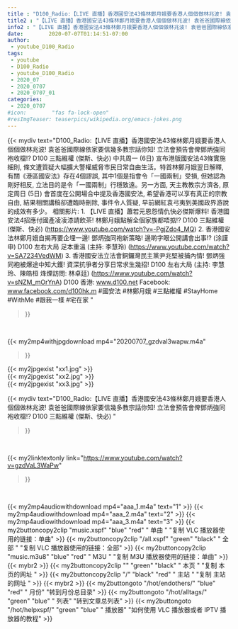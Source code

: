 ```yaml
---
title : "D100_Radio:【LIVE 直播】香港國安法43條林鄭月娥要香港人個個做林兆波! 袁爸爸國際線依家要信幾多教宗話你知! 立法會預告會俾鄧炳強同袍收檔!?  D100 三點維權 (傑斯、快必) "
title2 : "【LIVE 直播】香港國安法43條林鄭月娥要香港人個個做林兆波! 袁爸爸國際線依家要信幾多教宗話你知! 立法會預告會俾鄧炳強同袍收檔!?  D100 三點維權 (傑斯、快必) "
info2 : "【LIVE 直播】香港國安法43條林鄭月娥要香港人個個做林兆波! 袁爸爸國際線依家要信幾多教宗話你知! 立法會預告會俾鄧炳強同袍收檔!?  D100 三點維權 (傑斯、快必)  中共周一 (6日) 宣布港版國安法43條實施細則, 條文遭質疑大幅擴大警權威脅市民日常自由生活。特首林鄭月娥翌日解釋, 有關《港區國安法》存在4個謬誤, 其中1個是指會令「一國兩制」受損, 但她認為剛好相反, 立法目的是令「一國兩制」行穩致遠。另一方面, 天主教教宗方濟各, 原定周日 (5日) 會首度在公開場合中提及香港國安法, 希望香港可以享有真正的宗教自由, 結果相關講稿卻遭臨時刪除, 事件令人質疑, 早前網紅袁弓夷到美國政界游說的成效有多少。  相關影片: 1. 【LIVE 直播】蕭若元恩怨情仇快必傑斯爆料! 香港國安法4招應付國產凌凌漆請飲茶! 林鄭月娥點解全個家族都唔掂!?  D100 三點維權 (傑斯、快必) (https://www.youtube.com/watch?v=-PgjZdo4_MQ) 2. 香港國安法林鄭月娥自揭再要企埋一邊! 鄧炳強同袍新策略! 邊啲字眼公開講會出事!? (涂謹申) D100 左右大局 足本重溫 (主持: 李慧玲) (https://www.youtube.com/watch?v=SA7234VedWM) 3. 香港國安法立法會銅鑼灣民主黨尹兆堅被捕內情! 鄧炳強同袍被爆途中知大鑊! 資深抗爭者分享日常求生幾招!  D100 左右大局 (主持: 李慧玲、陳皓桓  烽煙訪問: 林卓廷) (https://www.youtube.com/watch?v=sNZM_mOrYnA)  D100 香港: www.d100.net Facebook: www.facebook.com/d100hk.m  #國安法 #林鄭月娥 #三點維權 #StayHome #WithMe #跟我一樣 #宅在家 "
date:        2020-07-07T01:14:51-07:00
author:
 - youtube_D100_Radio
tags:
 - youtube
 - D100_Radio
 - youtube_D100_Radio
 - 2020_07
 - 2020_0707
 - 2020_0707_01
categories:
 - 2020_0707
#icon:        "fas fa-lock-open"
#resImgTeaser: teaserpics/wikipedia.org/emacs-jokes.png
---
```


{{< mydiv text="D100_Radio:【LIVE 直播】香港國安法43條林鄭月娥要香港人個個做林兆波! 袁爸爸國際線依家要信幾多教宗話你知! 立法會預告會俾鄧炳強同袍收檔!?  D100 三點維權 (傑斯、快必)  中共周一 (6日) 宣布港版國安法43條實施細則, 條文遭質疑大幅擴大警權威脅市民日常自由生活。特首林鄭月娥翌日解釋, 有關《港區國安法》存在4個謬誤, 其中1個是指會令「一國兩制」受損, 但她認為剛好相反, 立法目的是令「一國兩制」行穩致遠。另一方面, 天主教教宗方濟各, 原定周日 (5日) 會首度在公開場合中提及香港國安法, 希望香港可以享有真正的宗教自由, 結果相關講稿卻遭臨時刪除, 事件令人質疑, 早前網紅袁弓夷到美國政界游說的成效有多少。  相關影片: 1. 【LIVE 直播】蕭若元恩怨情仇快必傑斯爆料! 香港國安法4招應付國產凌凌漆請飲茶! 林鄭月娥點解全個家族都唔掂!?  D100 三點維權 (傑斯、快必) (https://www.youtube.com/watch?v=-PgjZdo4_MQ) 2. 香港國安法林鄭月娥自揭再要企埋一邊! 鄧炳強同袍新策略! 邊啲字眼公開講會出事!? (涂謹申) D100 左右大局 足本重溫 (主持: 李慧玲) (https://www.youtube.com/watch?v=SA7234VedWM) 3. 香港國安法立法會銅鑼灣民主黨尹兆堅被捕內情! 鄧炳強同袍被爆途中知大鑊! 資深抗爭者分享日常求生幾招!  D100 左右大局 (主持: 李慧玲、陳皓桓  烽煙訪問: 林卓廷) (https://www.youtube.com/watch?v=sNZM_mOrYnA)  D100 香港: www.d100.net Facebook: www.facebook.com/d100hk.m  #國安法 #林鄭月娥 #三點維權 #StayHome #WithMe #跟我一樣 #宅在家 "
>}}
<br>


{{< my2mp4withjpgdownload mp4="20200707_gzdval3wapw.m4a"
>}}

{{< my2jpgexist "xx1.jpg" >}}<br>
{{< my2jpgexist "xx2.jpg" >}}<br>
{{< my2jpgexist "xx3.jpg" >}}<br>



{{< mydiv text="D100_Radio:【LIVE 直播】香港國安法43條林鄭月娥要香港人個個做林兆波! 袁爸爸國際線依家要信幾多教宗話你知! 立法會預告會俾鄧炳強同袍收檔!?  D100 三點維權 (傑斯、快必) "
>}}
<br>

{{< my2linktextonly link="https://www.youtube.com/watch?v=gzdVaL3WaPw"
>}}


<br>

{{< my2mp4audiowithdownload mp4="aaa_1.m4a"    text="1" >}}
{{< my2mp4audiowithdownload mp4="aaa_2.m4a"    text="2" >}}
{{< my2mp4audiowithdownload mp4="aaa_3.m4a"    text="3" >}}
{{< my2buttoncopy2clip "music.xspf"        "blue"   "red"    " 单曲 "  "复制 VLC 播放器使用的链接：单曲" >}} {{< my2buttoncopy2clip "/all.xspf"         "green"  "black"  " 全部 "  "复制 VLC 播放器使用的链接：全部" >}} {{< my2buttoncopy2clip "music.m3u8"        "blue"   "red"    " M3U  "    "复制 M3U 播放器使用的链接：单曲" >}} {{< mybr2 >}} {{< my2buttoncopy2clip ""                  "green"  "black"  " 本页 "    "复制 本页的网址 " >}} {{< my2buttoncopy2clip "/"                 "black"  "red"    " 主站 "    "复制 主站的网址 " >}} {{< mybr2 >}} {{< my2buttongoto      "/hot/endothers/"   "blue"   "red"    " 月份"   "转到月份总目录" >}} {{< my2buttongoto      "/hot/alltags/"     "green"  "blue"   " 列表"   "转到文章总列表" >}} {{< my2buttongoto      "/hot/helpxspf/"    "green"  "blue"   " 播放器" "如何使用 VLC 播放器或者 IPTV 播放器的教程" >}} 
